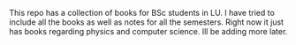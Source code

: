 This repo has a collection of books for BSc students in LU.
I have tried to include all the books as well as notes for all the semesters.
Right now it just has books regarding physics and computer science.
Ill be adding more later.
